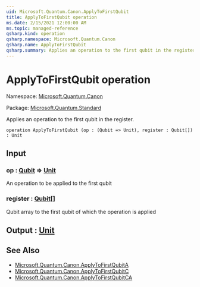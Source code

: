 ```yaml
---
uid: Microsoft.Quantum.Canon.ApplyToFirstQubit
title: ApplyToFirstQubit operation
ms.date: 2/15/2021 12:00:00 AM
ms.topic: managed-reference
qsharp.kind: operation
qsharp.namespace: Microsoft.Quantum.Canon
qsharp.name: ApplyToFirstQubit
qsharp.summary: Applies an operation to the first qubit in the register.
---
```


# ApplyToFirstQubit operation

Namespace: [Microsoft.Quantum.Canon](xref:Microsoft.Quantum.Canon)

Package: [Microsoft.Quantum.Standard](https://nuget.org/packages/Microsoft.Quantum.Standard)


Applies an operation to the first qubit in the register.

```qsharp
operation ApplyToFirstQubit (op : (Qubit => Unit), register : Qubit[]) : Unit
```


## Input

### op : [Qubit](xref:microsoft.quantum.lang-ref.qubit) => [Unit](xref:microsoft.quantum.lang-ref.unit) 

An operation to be applied to the first qubit


### register : [Qubit](xref:microsoft.quantum.lang-ref.qubit)[]

Qubit array to the first qubit of which the operation is applied



## Output : [Unit](xref:microsoft.quantum.lang-ref.unit)



## See Also

- [Microsoft.Quantum.Canon.ApplyToFirstQubitA](xref:Microsoft.Quantum.Canon.ApplyToFirstQubitA)
- [Microsoft.Quantum.Canon.ApplyToFirstQubitC](xref:Microsoft.Quantum.Canon.ApplyToFirstQubitC)
- [Microsoft.Quantum.Canon.ApplyToFirstQubitCA](xref:Microsoft.Quantum.Canon.ApplyToFirstQubitCA)